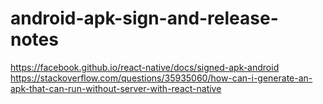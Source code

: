 # android-apk-sign-and-release-notes

https://facebook.github.io/react-native/docs/signed-apk-android
https://stackoverflow.com/questions/35935060/how-can-i-generate-an-apk-that-can-run-without-server-with-react-native
